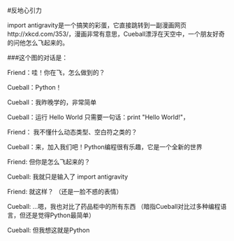 #反地心引力

import antigravity是一个搞笑的彩蛋，它直接跳转到一副漫画网页http://xkcd.com/353/，漫画非常有意思，Cueball漂浮在天空中，一个朋友好奇的问他怎么飞起来的。


###这个图的对话是：

Friend：哇！你在飞，怎么做到的？

Cueball：Python！

Cueball：我昨晚学的，非常简单

Cueball：运行 Hello World 只需要一句话：print "Hello World!"，

Friend： 我不懂什么动态类型、空白符之类的？

Cueball：来，加入我们吧！Python编程很有乐趣，它是一个全新的世界

Friend: 但你是怎么飞起来的？

Cueball: 我就只是输入了 import antigravity

Friend: 就这样？ （还是一脸不惑的表情）

Cueball: ...嗯，我也对比了药品柜中的所有东西 （暗指Cueball对比过多种编程语言，但还是觉得Python最简单）

Cueball: 但我想这就是Python
